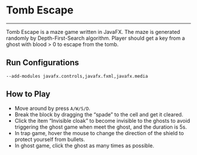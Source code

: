 # Tomb Escape
<!-- <p align="center"><img src ="images/graveyard.png" width = "500px"></p> -->

---
Tomb Escape is a maze game written in JavaFX. The maze is generated randomly by Depth-First-Search algorithm. Player should get a key from a ghost with blood > 0 to escape from the tomb.  

## Run Configurations  
```
--add-modules javafx.controls,javafx.fxml,javafx.media
```

## How to Play  
<!-- <p align="center"><img src ="images/demo.png" width = "800px"></p>   -->

* Move around by press `A/W/S/D`.  
* Break the block by dragging the “spade” to the cell and get it cleared.  
* Click the item “Invisible cloak” to become invisible to the ghosts to avoid triggering the ghost game when meet the ghost, and the duration is 5s.  
* In trap game, hover the mouse to change the direction of the shield to protect yourself from bullets.  
* In ghost game, click the ghost as many times as possible.
